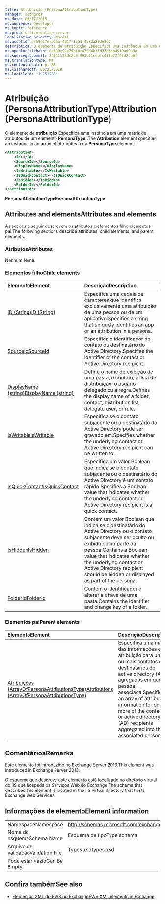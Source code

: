 ```yaml
---
title: Atribuição (PersonaAttributionType)
manager: sethgros
ms.date: 09/17/2015
ms.audience: Developer
ms.topic: reference
ms.prod: office-online-server
localization_priority: Normal
ms.assetid: dc59e17e-baea-4617-8ca1-4382a89de0d7
description: O elemento de atribuição Especifica uma instância em uma matriz de atributos de um elemento PersonaType.
ms.openlocfilehash: 0e800c92c75bf0c475d4bffd33d6ab49f9ad9a9a
ms.sourcegitcommit: 34041125dc8c5f993b21cebfc4f8b72f0fd2cb6f
ms.translationtype: MT
ms.contentlocale: pt-BR
ms.lasthandoff: 06/25/2018
ms.locfileid: "19751233"
---
```

# <a name="attribution-personaattributiontype"></a><span data-ttu-id="e1d53-103">Atribuição (PersonaAttributionType)</span><span class="sxs-lookup"><span data-stu-id="e1d53-103">Attribution (PersonaAttributionType)</span></span>

<span data-ttu-id="e1d53-104">O elemento de **atribuição** Especifica uma instância em uma matriz de atributos de um elemento **PersonaType** .</span><span class="sxs-lookup"><span data-stu-id="e1d53-104">The **Attribution** element specifies an instance in an array of attributes for a **PersonaType** element.</span></span> 
  
```XML
<Attribution>
    <Id></Id>
    <SourceId></SourceId>
    <DisplayName></DisplayName>
    <IsWritable></IsWritable>
    <IsQuickContact></IsQuickContact>
    <IsHidden></IsHidden>
    <FolderId></FolderId>
</Attribution>
```

 <span data-ttu-id="e1d53-105">**PersonaAttributionType**</span><span class="sxs-lookup"><span data-stu-id="e1d53-105">**PersonaAttributionType**</span></span>
## <a name="attributes-and-elements"></a><span data-ttu-id="e1d53-106">Attributes and elements</span><span class="sxs-lookup"><span data-stu-id="e1d53-106">Attributes and elements</span></span>

<span data-ttu-id="e1d53-107">As seções a seguir descrevem os atributos e elementos filho elementos pai.</span><span class="sxs-lookup"><span data-stu-id="e1d53-107">The following sections describe attributes, child elements, and parent elements.</span></span>
  
### <a name="attributes"></a><span data-ttu-id="e1d53-108">Atributos</span><span class="sxs-lookup"><span data-stu-id="e1d53-108">Attributes</span></span>

<span data-ttu-id="e1d53-109">Nenhum.</span><span class="sxs-lookup"><span data-stu-id="e1d53-109">None.</span></span>
  
### <a name="child-elements"></a><span data-ttu-id="e1d53-110">Elementos filho</span><span class="sxs-lookup"><span data-stu-id="e1d53-110">Child elements</span></span>

|<span data-ttu-id="e1d53-111">**Elemento**</span><span class="sxs-lookup"><span data-stu-id="e1d53-111">**Element**</span></span>|<span data-ttu-id="e1d53-112">**Descrição**</span><span class="sxs-lookup"><span data-stu-id="e1d53-112">**Description**</span></span>|
|:-----|:-----|
|[<span data-ttu-id="e1d53-113">ID (String)</span><span class="sxs-lookup"><span data-stu-id="e1d53-113">ID (String)</span></span>](id-string.md) <br/> |<span data-ttu-id="e1d53-114">Especifica uma cadeia de caracteres que identifica exclusivamente uma atribuição de uma pessoa ou de um aplicativo.</span><span class="sxs-lookup"><span data-stu-id="e1d53-114">Specifies a string that uniquely identifies an app or an attribution in a persona.</span></span>  <br/> |
|[<span data-ttu-id="e1d53-115">SourceId</span><span class="sxs-lookup"><span data-stu-id="e1d53-115">SourceId</span></span>](sourceid.md) <br/> |<span data-ttu-id="e1d53-116">Especifica o identificador do contato ou destinatário do Active Directory.</span><span class="sxs-lookup"><span data-stu-id="e1d53-116">Specifies the identifier of the contact or Active Directory recipient.</span></span>  <br/> |
|[<span data-ttu-id="e1d53-117">DisplayName (string)</span><span class="sxs-lookup"><span data-stu-id="e1d53-117">DisplayName (string)</span></span>](displayname-string.md) <br/> |<span data-ttu-id="e1d53-118">Define o nome de exibição de uma pasta, o contato, a lista de distribuição, o usuário delegado ou a regra.</span><span class="sxs-lookup"><span data-stu-id="e1d53-118">Defines the display name of a folder, contact, distribution list, delegate user, or rule.</span></span>  <br/> |
|[<span data-ttu-id="e1d53-119">IsWritable</span><span class="sxs-lookup"><span data-stu-id="e1d53-119">IsWritable</span></span>](iswritable.md) <br/> |<span data-ttu-id="e1d53-120">Especifica se o contato subjacente ou o destinatário do Active Directory pode ser gravado em.</span><span class="sxs-lookup"><span data-stu-id="e1d53-120">Specifies whether the underlying contact or Active Directory recipient can be written to.</span></span>  <br/> |
|[<span data-ttu-id="e1d53-121">IsQuickContact</span><span class="sxs-lookup"><span data-stu-id="e1d53-121">IsQuickContact</span></span>](isquickcontact.md) <br/> |<span data-ttu-id="e1d53-122">Especifica um valor Boolean que indica se o contato subjacente ou o destinatário do Active Directory é um contato rápido.</span><span class="sxs-lookup"><span data-stu-id="e1d53-122">Specifies a Boolean value that indicates whether the underlying contact or Active Directory recipient is a quick contact.</span></span>  <br/> |
|[<span data-ttu-id="e1d53-123">IsHidden</span><span class="sxs-lookup"><span data-stu-id="e1d53-123">IsHidden</span></span>](ishidden.md) <br/> |<span data-ttu-id="e1d53-124">Contém um valor Boolean que indica se o destinatário do Active Directory ou o contato subjacente deve ser oculto ou exibido como parte da pessoa.</span><span class="sxs-lookup"><span data-stu-id="e1d53-124">Contains a Boolean value that indicates whether the underlying contact or Active Directory recipient should be hidden or displayed as part of the persona.</span></span>  <br/> |
|[<span data-ttu-id="e1d53-125">FolderId</span><span class="sxs-lookup"><span data-stu-id="e1d53-125">FolderId</span></span>](folderid.md) <br/> |<span data-ttu-id="e1d53-126">Contém o identificador e alterar a chave de uma pasta.</span><span class="sxs-lookup"><span data-stu-id="e1d53-126">Contains the identifier and change key of a folder.</span></span>  <br/> |
   
### <a name="parent-elements"></a><span data-ttu-id="e1d53-127">Elementos pai</span><span class="sxs-lookup"><span data-stu-id="e1d53-127">Parent elements</span></span>

|<span data-ttu-id="e1d53-128">**Elemento**</span><span class="sxs-lookup"><span data-stu-id="e1d53-128">**Element**</span></span>|<span data-ttu-id="e1d53-129">**Descrição**</span><span class="sxs-lookup"><span data-stu-id="e1d53-129">**Description**</span></span>|
|:-----|:-----|
|[<span data-ttu-id="e1d53-130">Atribuições (ArrayOfPersonaAttributionsType)</span><span class="sxs-lookup"><span data-stu-id="e1d53-130">Attributions (ArrayOfPersonaAttributionsType)</span></span>](attributions-arrayofpersonaattributionstype.md) <br/> |<span data-ttu-id="e1d53-131">Especifica uma matriz das informações de atribuição para uma ou mais contatos ou destinatários do active directory (AD) agregados em que a pessoa associada.</span><span class="sxs-lookup"><span data-stu-id="e1d53-131">Specifies an array of attribution information for one or more of the contacts or active directory (AD) recipients aggregated into the associated persona.</span></span>  <br/> |
   
## <a name="remarks"></a><span data-ttu-id="e1d53-132">Comentários</span><span class="sxs-lookup"><span data-stu-id="e1d53-132">Remarks</span></span>

<span data-ttu-id="e1d53-133">Este elemento foi introduzido no Exchange Server 2013.</span><span class="sxs-lookup"><span data-stu-id="e1d53-133">This element was introduced in Exchange Server 2013.</span></span>
  
<span data-ttu-id="e1d53-134">O esquema que descreve este elemento está localizado no diretório virtual do IIS que hospeda os Serviços Web do Exchange.</span><span class="sxs-lookup"><span data-stu-id="e1d53-134">The schema that describes this element is located in the IIS virtual directory that hosts Exchange Web Services.</span></span>
  
## <a name="element-information"></a><span data-ttu-id="e1d53-135">Informações de elemento</span><span class="sxs-lookup"><span data-stu-id="e1d53-135">Element information</span></span>

|||
|:-----|:-----|
|<span data-ttu-id="e1d53-136">Namespace</span><span class="sxs-lookup"><span data-stu-id="e1d53-136">Namespace</span></span>  <br/> |http://schemas.microsoft.com/exchange/services/2006/types  <br/> |
|<span data-ttu-id="e1d53-137">Nome do esquema</span><span class="sxs-lookup"><span data-stu-id="e1d53-137">Schema Name</span></span>  <br/> |<span data-ttu-id="e1d53-138">Esquema de tipo</span><span class="sxs-lookup"><span data-stu-id="e1d53-138">Type schema</span></span>  <br/> |
|<span data-ttu-id="e1d53-139">Arquivo de validação</span><span class="sxs-lookup"><span data-stu-id="e1d53-139">Validation File</span></span>  <br/> |<span data-ttu-id="e1d53-140">Types.xsd</span><span class="sxs-lookup"><span data-stu-id="e1d53-140">types.xsd</span></span>  <br/> |
|<span data-ttu-id="e1d53-141">Pode estar vazio</span><span class="sxs-lookup"><span data-stu-id="e1d53-141">Can Be Empty</span></span>  <br/> ||
   
## <a name="see-also"></a><span data-ttu-id="e1d53-142">Confira também</span><span class="sxs-lookup"><span data-stu-id="e1d53-142">See also</span></span>

- [<span data-ttu-id="e1d53-143">Elementos XML do EWS no Exchange</span><span class="sxs-lookup"><span data-stu-id="e1d53-143">EWS XML elements in Exchange</span></span>](ews-xml-elements-in-exchange.md)

